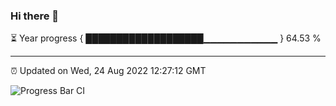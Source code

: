 ### Hi there 👋

⏳ Year progress { ███████████████████▁▁▁▁▁▁▁▁▁▁▁ } 64.53 %

---

⏰ Updated on Wed, 24 Aug 2022 12:27:12 GMT

![Progress Bar CI](https://github.com/liununu/liununu/workflows/Progress%20Bar%20CI/badge.svg)
